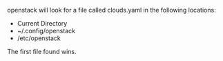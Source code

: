 openstack will look for a file called clouds.yaml in the following locations:
- Current Directory
- ~/.config/openstack
- /etc/openstack

The first file found wins.